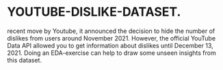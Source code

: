 # YOUTUBE-DISLIKE-DATASET.

recent move by Youtube, it announced the decision to hide the number of dislikes from users around November 2021.
However, the official YouTube Data API allowed you to get information about dislikes until December 13, 2021. 
Doing an EDA-exercise can help to draw some unseen insights from this dataset.
